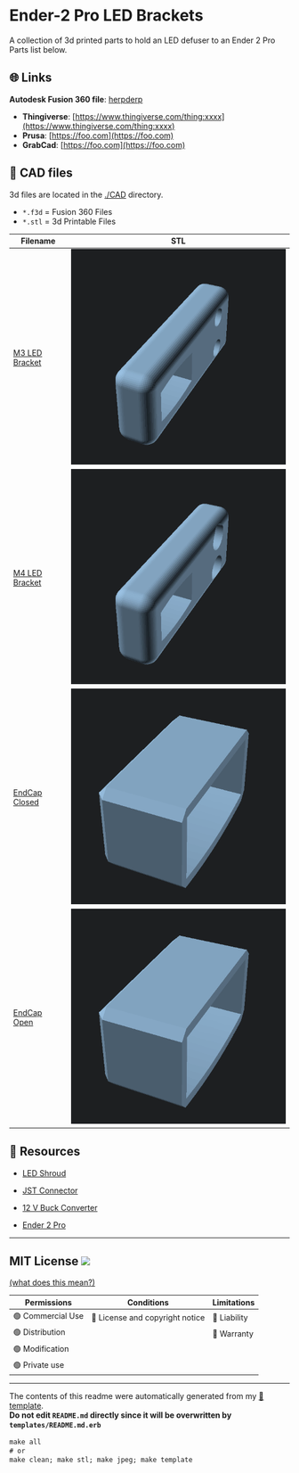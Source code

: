 
# Ender-2 Pro LED Brackets
A collection of 3d printed parts to hold an LED defuser to an Ender 2 Pro
Parts list below. 



## :globe_with_meridians: Links


**Autodesk Fusion 360 file**: [herpderp](herpderp)


- **Thingiverse**: [https://www.thingiverse.com/thing:xxxx](https://www.thingiverse.com/thing:xxxx)
- **Prusa**: [https://foo.com](https://foo.com)
- **GrabCad**: [https://foo.com](https://foo.com)

## :triangular_ruler: CAD files

3d files are located in the [./CAD](./CAD) directory.
- `*.f3d` = Fusion 360 Files
- `*.stl` = 3d Printable Files

| Filename | STL |
| --- | --- | 
| [M3 LED Bracket](./CAD/M3%20LED%20Bracket.stl) | ![](./CAD/M3%20LED%20Bracket.stl.png) |
| [M4 LED Bracket](./CAD/M4%20LED%20Bracket.stl) | ![](./CAD/M4%20LED%20Bracket.stl.png) |
| [EndCap Closed](./CAD/EndCap%20Closed.stl) | ![](./CAD/EndCap%20Closed.stl.png) |
| [EndCap Open](./CAD/EndCap%20Open.stl) | ![](./CAD/EndCap%20Open.stl.png) |

## :notebook: Resources

- [LED Shroud](https://www.amazon.com/Muzata-Aluminum-Mounting-Installations-Diffuser/dp/B01M09PBYX/ref=pd_lpo_3?pd_rd_i=B01M09PBYX&psc=1)


- [JST Connector](https://www.amazon.com/eBoot-Connector-Female-Cable-Battery/dp/B01M5AHF0Z/ref=sr_1_2?crid=Y3ZXLKZ6CAED&keywords=jst+connector&qid=1640284019&sprefix=jst+co%2Caps%2C473&sr=8-2)


- [12 V Buck Converter](https://www.amazon.com/gp/product/B0758ZTS61/ref=ppx_yo_dt_b_search_asin_title?ie=UTF8&psc=1)


- [Ender 2 Pro](https://www.creality3dofficial.com/products/creality-ender-2-3d-printer)


---

## MIT License ![](https://img.shields.io/badge/license-MIT-lightgrey) 
[(what does this mean?)](https://choosealicense.com/licenses/mit/)

| Permissions| Conditions | Limitations |
| --- | --- | --- |
| 🟢 Commercial Use | 🔵 License and copyright notice| 🔴 Liability | 
| 🟢 Distribution | | 🔴 Warranty | 
| 🟢 Modification | |  |
| 🟢 Private use | |   |



---
The contents of this readme were automatically generated from my [:notebook: template](https://github.com/spuder/fusion360-template).  
**Do not edit `README.md` directly since it will be overwritten by `templates/README.md.erb`**  

```
make all
# or
make clean; make stl; make jpeg; make template
```